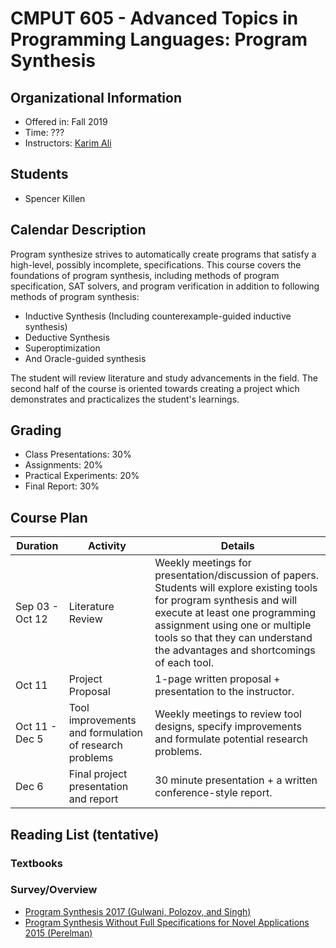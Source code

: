 # CMPUT 605 - Advanced Topics in Programming Languages: Program Synthesis

## Organizational Information
* Offered in: Fall 2019
* Time: ???
* Instructors: [Karim Ali](http://karimali.ca)

## Students
- Spencer Killen

## Calendar Description

Program synthesize strives to automatically create programs that satisfy a high-level, possibly incomplete, specifications. This course covers the foundations of program synthesis, including methods of program specification, SAT solvers, and program verification in addition to following methods of program synthesis:
- Inductive Synthesis (Including counterexample-guided inductive synthesis)
- Deductive Synthesis
- Superoptimization
- And Oracle-guided synthesis  

The student will review literature and study advancements in the field. The second half of the course is oriented towards creating a project which demonstrates and practicalizes the student's learnings.

## Grading
* Class Presentations: 30%
* Assignments: 20%
* Practical Experiments: 20%
* Final Report: 30%

## Course Plan
| Duration | Activity | Details |
| ---- | -------- | ------- |
| Sep 03 - Oct 12 | Literature Review | Weekly meetings for presentation/discussion of papers. Students will explore existing tools for program synthesis and will execute at least one programming assignment using one or multiple tools so that they can understand the advantages and shortcomings of each tool. |
| Oct 11 | Project Proposal | 1-page written proposal + presentation to the instructor. |
| Oct 11 - Dec 5 | Tool improvements and formulation of research problems | Weekly meetings to review tool designs, specify improvements and formulate potential research problems. |
| Dec 6 | Final project presentation and report | 30 minute presentation + a written conference-style report. |

## Reading List (tentative)

### Textbooks

### Survey/Overview
- [Program Synthesis 2017 (Gulwani, Polozov, and Singh)](https://www.nowpublishers.com/article/Details/PGL-010)
- [Program Synthesis Without Full Specifications for Novel Applications 2015 (Perelman)](https://homes.cs.washington.edu/~djg/theses/perelman_dissertation.pdf)
